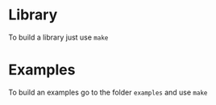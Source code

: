 # Library
To build a library just use `make`
# Examples
To build an examples go to the folder `examples` and use `make`
